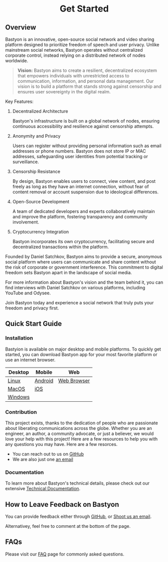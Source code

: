 
# <h1 style="text-align: center;">Get Started</h1>

## Overview

Bastyon is an innovative, open-source social network and video sharing platform designed to prioritize freedom of speech and user privacy. Unlike mainstream social networks, Bastyon operates without centralized corporate control, instead relying on a distributed network of nodes worldwide.

> **Vision:**
Bastyon aims to create a resilient, decentralized ecosystem that empowers individuals with unrestricted access to communication, information, and personal data management. Our vision is to build a platform that stands strong against censorship and ensures user sovereignty in the digital realm.


Key Features:

1. Decentralized Architecture

   Bastyon's infrastructure is built on a global network of nodes, ensuring continuous accessibility and resilience against censorship attempts.

2. Anonymity and Privacy

   Users can register without providing personal information such as email addresses or phone numbers. Bastyon does not store IP or MAC addresses, safeguarding user identities from potential tracking or surveillance.

3. Censorship Resistance

   By design, Bastyon enables users to connect, view content, and post freely as long as they have an internet connection, without fear of content removal or account suspension due to ideological differences.

4. Open-Source Development

   A team of dedicated developers and experts collaboratively maintain and improve the platform, fostering transparency and community involvement.

5. Cryptocurrency Integration

   Bastyon incorporates its own cryptocurrency, facilitating secure and decentralized transactions within the platform.

Founded by Daniel Satchkov, Bastyon aims to provide a secure, anonymous social platform where users can communicate and share content without the risk of corporate or government interference. This commitment to digital freedom sets Bastyon apart in the landscape of social media.

For more information about Bastyon's vision and the team behind it, you can find interviews with Daniel Satchkov on various platforms, including YouTube and Odysee.

Join Bastyon today and experience a social network that truly puts your freedom and privacy first.


## Quick Start Guide

### Installation
Bastyion is available on major desktop and mobile platforms. To quickly get started, you can download Bastyon app for your most favorite platform or use an internet browser.

| Desktop                                                | Mobile                                      | Web|
|----------|---------------------------------------------|-------------------------------------------------|
| [Linux](https://bastyon.com/about?id=about-download)   | [Android](https://bastyon.com/about?id=about-download)                                                       | [Web Browser](https://bastyon.com/registration) |
| [MacOS](https://bastyon.com/about?id=about-download)   | [iOS](https://bastyon.com/about?id=about-download)                                       |                                                         |
| [Windows](https://bastyon.com/about?id=about-download) |                                                  |


### Contribution

This project exists, thanks to the dedication of people who are passionate about liberating communications across the globe. Whether you are an engineer, an author, a community advocate, or just a believer, we would love your help with this project! Here are a few resources to help you with any questions you may have.
Here are a few resorces.

- You can reach out to us on [GitHub](https://github.com/pocketnetteam)
- We are also just one [an email](mailto:support@pocketnet.app)

<!---
todo: provide a post that will contain support accounts in different languages
--->

### Documentation

To learn more about Bastyon's technical details, please check out our extensive [Technical Documentation](/en/dev-docs/get-started-dev.md). 


## How to Leave Feedback on Bastyon

You can provide feedback either through [GitHub](https://github.com/pocketnetteam), or [Shoot us an email](mailto:support@pocketnet.app).

Alternativey, feel free to comment at the bottom of the page. 
<!---
todo: enable the comment box once the plugin is installed
--->

## FAQs

Please visit our [FAQ](https://bastyon.com/about?id=about-faq) page for commonly asked questions.


